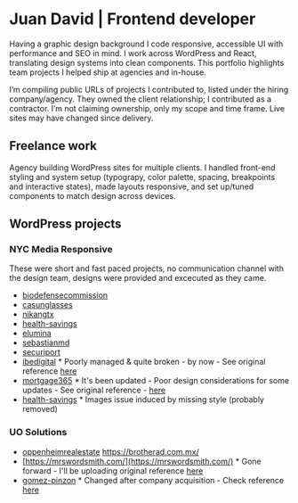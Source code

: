 # Juan David | Frontend developer 

Having a graphic design background I code responsive, accessible UI with performance and SEO in mind. I work across WordPress and React, translating design systems into clean components. This portfolio highlights team projects I helped ship at agencies and in-house.

I’m compiling public URLs of projects I contributed to, listed under the hiring company/agency. They owned the client relationship; I contributed as a contractor. I’m not claiming ownership, only my scope and time frame. Live sites may have changed since delivery.

## Freelance work

Agency building WordPress sites for multiple clients. I handled front-end styling and system setup (typograpy, color palette, spacing, breakpoints and interactive states), made layouts responsive, and set up/tuned components to match design across devices.


## WordPress projects
### NYC Media Responsive

These were short and fast paced projects, no communication channel with the design team, designs were provided and excecuted as they came.

- [biodefensecommission](https://biodefensecommission.org/)
- [casunglasses](https://casunglasses.com/)
- [nikangtx](https://www.nikangtx.com/)
- [health-savings](https://health-savings.com/)
- [elumina](https://elumina.com/)
- [sebastianmd](https://sebastianmd.com/)
- [securiport](https://securiport.com/)
- [ibedigital](https://ibedigital.com/) * Poorly managed & quite broken - by now - See original reference [here](references/ref-ibe-homepage-final.jpg)
- [mortgage365](https://mortgage365.com/) * It's been updated - Poor  design considerations for some updates - See original reference - [here](references/ref-M365-homepage-final.jpg)
- [health-savings](https://health-savings.com/) * Images issue induced by missing style (probably removed) 

### UO Solutions

- [oppenheimrealestate](https://oppenheimrealestate.com/)
https://brotherad.com.mx/
- [https://mrswordsmith.com/](https://mrswordsmith.com/) * Gone forward - I'll be uploading original reference [here](https://www.example.com)
- [gomez-pinzon](https://gomez-pinzon.com) * Changed after company acquisition - Check reference [here](#)